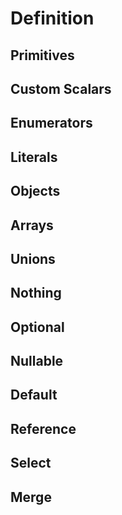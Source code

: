 # Definition

## Primitives

## Custom Scalars

## Enumerators

## Literals

## Objects

## Arrays

## Unions

## Nothing

## Optional

## Nullable

## Default

## Reference

## Select

## Merge